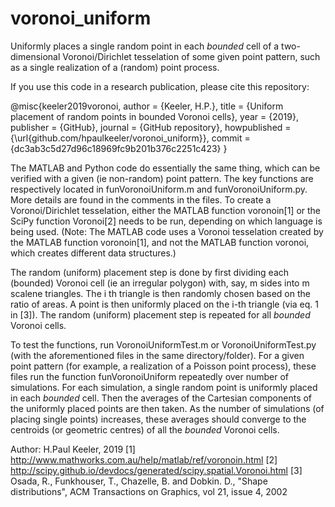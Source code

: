 # voronoi_uniform
Uniformly places a single random point in each *bounded* cell of a two-dimensional Voronoi/Dirichlet tesselation of some given point pattern, such as a single realization of a (random) point process. 

If you use this code in a research publication, please cite this repository:

@misc{keeler2019voronoi,
author = {Keeler, H.P.},
title = {Uniform placement of random points in bounded Voronoi cells},
year = {2019},
publisher = {GitHub},
journal = {GitHub repository},
howpublished = {\url{github.com/hpaulkeeler/voronoi_uniform}},
commit = {dc3ab3c5d27d96c18969fc9b201b376c2251c423}
}

The MATLAB and Python code do essentially the same thing, which can be verified with a given (ie non-random) point pattern. The key functions are respectively located in funVoronoiUniform.m and funVoronoiUniform.py. More details are found in the comments in  the files. To create a Voronoi/Dirichlet tesselation, either the MATLAB function voronoin[1] or the SciPy function Voronoi[2] needs to be run, depending on which language is being used. (Note: The MATLAB code uses a Voronoi tesselation created by the MATLAB function voronoin[1], and not the MATLAB function voronoi, which creates different data structures.)

The random (uniform) placement step is done by first dividing each (bounded) Voronoi cell (ie an irregular polygon) with, say, m sides into m scalene triangles. The i th triangle is then randomly chosen based on the ratio of areas. A point is then uniformly placed on the i-th triangle (via eq. 1 in [3]). The random (uniform) placement step is repeated for all *bounded* Voronoi cells.

To test the functions, run VoronoiUniformTest.m or VoronoiUniformTest.py (with the aforementioned files in the same directory/folder). For a given point pattern (for example, a realization of a Poisson point process), these files run the function funVoronoiUniform repeatedly over number of simulations. For each simulation, a single random  point is uniformly placed in each *bounded* cell. Then the averages  of the Cartesian components of the uniformly placed points are then taken.  As the number of simulations (of placing single points) increases, these averages should converge to the centroids (or geometric centres) of all the *bounded* Voronoi cells.

Author: H.Paul Keeler, 2019 
[1] http://www.mathworks.com.au/help/matlab/ref/voronoin.html
[2]  http://scipy.github.io/devdocs/generated/scipy.spatial.Voronoi.html
[3] Osada, R., Funkhouser, T., Chazelle, B. and Dobkin. D., "Shape distributions", ACM Transactions on Graphics, vol 21, issue 4,
 2002
